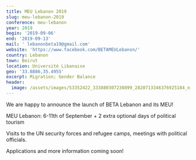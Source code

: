 ```yaml
---
title: MEU Lebanon 2019
slug: meu-lebanon-2019
conference: meu-lebanon
year: 2019
begin: '2019-09-06'
end: '2019-09-13'
mail: ' lebanonbeta19@gmail.com'
website: 'https://www.facebook.com/BETAMEULebanon/'
country: Lebanon
town: Beirut
location: Université Libanaise
geo: '33.8886,35.4955'
excerpt: Migration; Gender Balance
header:
  image: /assets/images/53352422_333880307230899_2820713346376925184_n.jpg
---
```

We are happy to announce the launch of BETA Lebanon and its MEU!

MEU Lebanon: 6-11th of September + 2 extra optional days of political tourism

Visits to the UN security forces and refugee camps, meetings with political officials.

Applications and more information coming soon!

